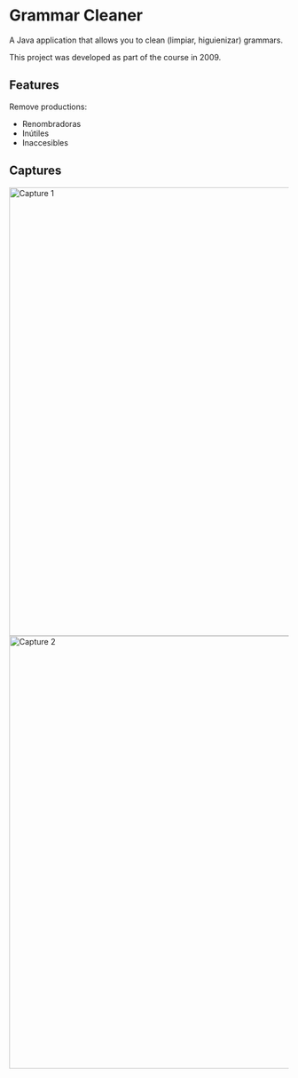# Grammar Cleaner

A Java application that allows you to clean (limpiar, higuienizar) grammars.

This project was developed as part of the course in 2009.

## Features

Remove productions:

* Renombradoras
* Inútiles
* Inaccesibles

## Captures

<img width="808" alt="Capture 1" src="https://cloud.githubusercontent.com/assets/1444991/22410565/4438ad8c-e670-11e6-9165-a07f31e61aa1.png">
<img width="780" alt="Capture 2" src="https://cloud.githubusercontent.com/assets/1444991/22410566/443afb8c-e670-11e6-8270-e7a7d9c5278b.png">
